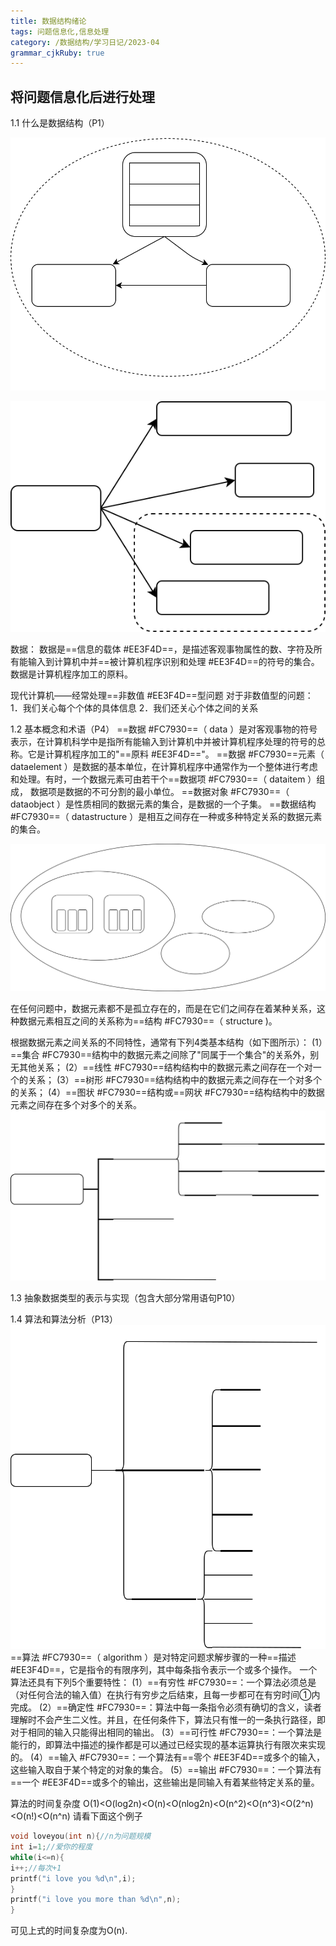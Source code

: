 ```yaml
---
title: 数据结构绪论 
tags: 问题信息化,信息处理
category: /数据结构/学习日记/2023-04
grammar_cjkRuby: true
---
```




将问题信息化后进行处理
----------
1.1 什么是数据结构（P1）

![](./attachments/1682088639795.drawio.svg)

![章节总览](./attachments/1682089584403.drawio.svg)

数据：
数据是==信息的载体 #EE3F4D==，是描述客观事物属性的数、字符及所有能输入到计算机中并==被计算机程序识别和处理 #EE3F4D==的符号的集合。数据是计算机程序加工的原料。

现代计算机——经常处理==非数值 #EE3F4D==型问题
对于非数值型的问题：
1．我们关心每个个体的具体信息
2．我们还关心个体之间的关系

1.2 基本概念和术语（P4）
==数据 #FC7930==（ data ）是对客观事物的符号表示，在计算机科学中是指所有能输入到计算机中并被计算机程序处理的符号的总称。它是计算机程序加工的"==原料 #EE3F4D=="。
==数据 #FC7930==元素（ dataelement ）是数据的基本单位，在计算机程序中通常作为一个整体进行考虑和处理。有时，一个数据元素可由若干个==数据项 #FC7930==（ dataitem ）组成， 数据项是数据的不可分割的最小单位。
==数据对象 #FC7930==（ dataobject ）是性质相同的数据元素的集合，是数据的一个子集。
==数据结构 #FC7930==（ datastructure ）是相互之间存在一种或多种特定关系的数据元素的集合。

![绘图](./attachments/1683201011507.drawio.svg)

在任何问题中，数据元素都不是孤立存在的，而是在它们之间存在着某种关系，这种数据元素相互之间的关系称为==结构 #FC7930==（ structure )。

根据数据元素之间关系的不同特性，通常有下列4类基本结构（如下图所示）：
(1）==集合 #FC7930==结构中的数据元素之间除了"同属于一个集合"的关系外，别无其他关系；
(2）==线性 #FC7930==结构结构中的数据元素之间存在一个对一个的关系；
(3）==树形 #FC7930==结构结构中的数据元素之间存在一个对多个的关系；
(4）==图状 #FC7930==结构或==网状 #FC7930==结构结构中的数据元素之间存在多个对多个的关系。
![绘图](./attachments/1683201447606.drawio.svg)



1.3 抽象数据类型的表示与实现（包含大部分常用语句P10）

1.4 算法和算法分析（P13）
![绘图](./attachments/1683204933019.drawio.svg)
==算法 #FC7930==（ algorithm ）是对特定问题求解步骤的一种==描述 #EE3F4D==，它是指令的有限序列，其中每条指令表示一个或多个操作。
一个算法还具有下列5个重要特性：
(1）==有穷性 #FC7930==：一个算法必须总是（对任何合法的输入值）在执行有穷步之后结束，且每一步都可在有穷时间①内完成。
(2）==确定性 #FC7930==：算法中每一条指令必须有确切的含义，读者理解时不会产生二义性。并且，在任何条件下，算法只有惟一的一条执行路径，即对于相同的输入只能得出相同的输出。
(3）==可行性 #FC7930==：一个算法是能行的，即算法中描述的操作都是可以通过已经实现的基本运算执行有限次来实现的。
(4）==输入 #FC7930==：一个算法有==零个 #EE3F4D==或多个的输入，这些输入取自于某个特定的对象的集合。
(5）==输出 #FC7930==：一个算法有==一个 #EE3F4D==或多个的输出，这些输出是同输入有着某些特定关系的量。

算法的时间复杂度
O(1)<O(log2n)<O(n)<O(nlog2n)<O(n^2)<O(n^3)<O(2^n)<O(n!)<O(n^n)
请看下面这个例子
```c++
void loveyou(int n){//n为问题规模
int i=1;//爱你的程度
while(i<=n){
i++;//每次+1
printf("i love you %d\n",i);
}
printf("i love you more than %d\n",n);
}
```
可见上式的时间复杂度为O(n).
